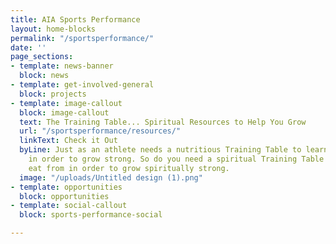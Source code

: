 ```yaml
---
title: AIA Sports Performance
layout: home-blocks
permalink: "/sportsperformance/"
date: ''
page_sections:
- template: news-banner
  block: news
- template: get-involved-general
  block: projects
- template: image-callout
  block: image-callout
  text: The Training Table... Spiritual Resources to Help You Grow
  url: "/sportsperformance/resources/"
  linkText: Check it Out
  byLine: Just as an athlete needs a nutritious Training Table to learn and eat from
    in order to grow strong. So do you need a spiritual Training Table to learn and
    eat from in order to grow spiritually strong.
  image: "/uploads/Untitled design (1).png"
- template: opportunities
  block: opportunities
- template: social-callout
  block: sports-performance-social

---
```

